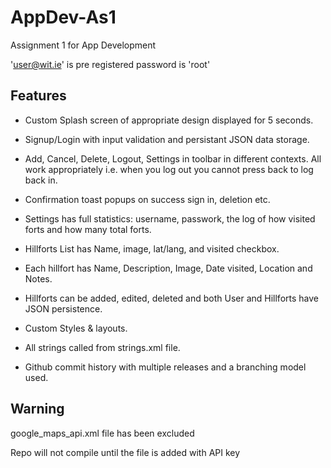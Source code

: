 # AppDev-As1
Assignment 1 for App Development

'user@wit.ie' is pre registered
password is 'root'

## Features

- Custom Splash screen of appropriate design displayed for 5 seconds.
- Signup/Login with input validation and persistant JSON data storage.
- Add, Cancel, Delete, Logout, Settings in toolbar in different contexts.
  All work appropriately i.e. when you log out you cannot press back to log back in. 
- Confirmation toast popups on success sign in, deletion etc.
- Settings has full statistics: username, passwork, the log of how visited forts and how many total forts.
- Hillforts List has Name, image, lat/lang, and visited checkbox.
- Each hillfort has Name, Description, Image, Date visited, Location and Notes.
- Hillforts can be added, edited, deleted and both User and Hillforts have JSON persistence.

- Custom Styles & layouts.
- All strings called from strings.xml file.
- Github commit history with multiple releases and a branching model used.




## Warning
google_maps_api.xml file has been excluded

Repo will not compile until the file is added with API key
